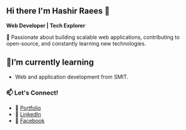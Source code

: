 ## Hi there I'm Hashir Raees 👋

**Web Developer | Tech Explorer**

🚀 Passionate about building scalable web applications, contributing to open-source, and constantly learning new technologies.  

## 🌱I’m currently learning 
- Web and application development from SMIT.
  
### 📫 Let's Connect!  
- 💼 [Portfolio](https://portfolio-omega-umber-59.vercel.app/)
- 🔗 [LinkedIn](https://www.linkedin.com/in/hashir-raees-1311752ba/)
- 🔗 [Facebook](https://www.facebook.com/hashir.rais) 
